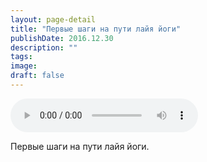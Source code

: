 ```yaml
---
layout: page-detail
title: "Первые шаги на пути лайя йоги"
publishDate: 2016.12.30
description: ""
tags:
image:
draft: false
---
```


<audio title="2016.12.30 - Первые шаги на пути лайя йоги.mp3" src="https://filer-api.advayta.org/v1.0/public/files/74598" controls=""></audio>

 Первые шаги на пути лайя йоги. 

  
